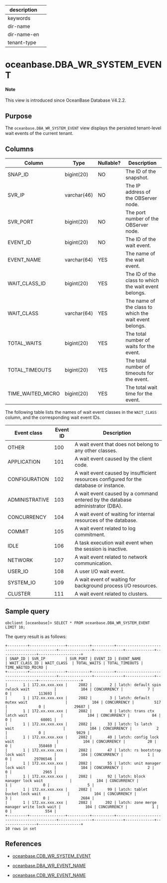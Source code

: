 | description ||
|---|---|
| keywords ||
| dir-name ||
| dir-name-en ||
| tenant-type ||

# oceanbase.DBA_WR_SYSTEM_EVENT

<main id="notice" type='explain'>
<h4>Note</h4>
<p>This view is introduced since OceanBase Database V4.2.2. </p>
</main>

## Purpose

The `oceanbase.DBA_WR_SYSTEM_EVENT` view displays the persisted tenant-level wait events of the current tenant.

## Columns

| **Column** | **Type** | **Nullable?** | **Description** |
|-------------------|-------------|---------------------|----------------------------------------|
| SNAP_ID | bigint(20) | NO | The ID of the snapshot. |
| SVR_IP | varchar(46) | NO | The IP address of the OBServer node. |
| SVR_PORT | bigint(20) | NO | The port number of the OBServer node. |
| EVENT_ID | bigint(20) | NO | The ID of the wait event. |
| EVENT_NAME | varchar(64) | YES | The name of the wait event. |
| WAIT_CLASS_ID | bigint(20) | YES | The ID of the class to which the wait event belongs. |
| WAIT_CLASS | varchar(64) | YES | The name of the class to which the wait event belongs. |
| TOTAL_WAITS | bigint(20) | YES | The total number of waits for the event. |
| TOTAL_TIMEOUTS | bigint(20) | YES | The total number of timeouts for the event. |
| TIME_WAITED_MICRO | bigint(20) | YES | The total wait time for the event. |

The following table lists the names of wait event classes in the `WAIT_CLASS` column, and the corresponding wait event IDs.

| Event class | Event ID | Description |
|------|----|------|
| OTHER | 100 | A wait event that does not belong to any other classes. |
| APPLICATION | 101 | A wait event caused by the client code. |
| CONFIGURATION | 102 | A wait event caused by insufficient resources configured for the database or instance. |
| ADMINISTRATIVE | 103 | A wait event caused by a command entered by the database administrator (DBA). |
| CONCURRENCY | 104 | A wait event of waiting for internal resources of the database. |
| COMMIT | 105 | A wait event related to log commitment. |
| IDLE | 106 | A task execution wait event when the session is inactive. |
| NETWORK | 107 | A wait event related to network communication. |
| USER_IO | 108 | A user I/O wait event. |
| SYSTEM_IO | 109 | A wait event of waiting for background process I/O resources. |
| CLUSTER | 111 | A wait event related to clusters. |

## Sample query

```shell
obclient [oceanbase]> SELECT * FROM oceanbase.DBA_WR_SYSTEM_EVENT LIMIT 10;
```

The query result is as follows:

```shell
+---------+----------------+----------+----------+-------------------------------------------+---------------+-------------+-------------+----------------+-------------------+
| SNAP_ID | SVR_IP         | SVR_PORT | EVENT_ID | EVENT_NAME                                | WAIT_CLASS_ID | WAIT_CLASS  | TOTAL_WAITS | TOTAL_TIMEOUTS | TIME_WAITED_MICRO |
+---------+----------------+----------+----------+-------------------------------------------+---------------+-------------+-------------+----------------+-------------------+
|       1 | 172.xx.xxx.xxx |     2882 |        2 | latch: default spin rwlock wait           |           104 | CONCURRENCY |           7 |              0 |            113693 |
|       1 | 172.xx.xxx.xxx |     2882 |        3 | latch: default mutex wait                 |           104 | CONCURRENCY |         517 |              0 |             29687 |
|       1 | 172.xx.xxx.xxx |     2882 |        8 | latch: trans ctx latch wait               |           104 | CONCURRENCY |          84 |              0 |             68001 |
|       1 | 172.xx.xxx.xxx |     2882 |       33 | latch: ls latch wait                      |           104 | CONCURRENCY |           2 |              0 |              9829 |
|       1 | 172.xx.xxx.xxx |     2882 |       40 | latch: config lock wait                   |           104 | CONCURRENCY |          20 |              0 |            358460 |
|       1 | 172.xx.xxx.xxx |     2882 |       47 | latch: rs bootstrap lock wait             |           104 | CONCURRENCY |           1 |              0 |          29706546 |
|       1 | 172.xx.xxx.xxx |     2882 |       55 | latch: unit manager lock wait             |           104 | CONCURRENCY |           2 |              0 |              2965 |
|       1 | 172.xx.xxx.xxx |     2882 |       92 | latch: block manager lock wait            |           104 | CONCURRENCY |           1 |              0 |                 5 |
|       1 | 172.xx.xxx.xxx |     2882 |       99 | latch: tablet bucket lock wait            |           104 | CONCURRENCY |           3 |              0 |              2684 |
|       1 | 172.xx.xxx.xxx |     2882 |      202 | latch: zone merge manager write lock wait |           104 | CONCURRENCY |           1 |              0 |               554 |
+---------+----------------+----------+----------+-------------------------------------------+---------------+-------------+-------------+----------------+-------------------+
10 rows in set
```

## References

* [oceanbase.CDB_WR_SYSTEM_EVENT](14200.o-cdb_wr_system_event-of-sys-tenant.md)

* [oceanbase.DBA_WR_EVENT_NAME](27200.o-dba_wr_event_name-of-sys-tenant.md)

* [oceanbase.CDB_WR_EVENT_NAME](13500.o-cdb_wr_event_name-of-sys-tenant.md)
